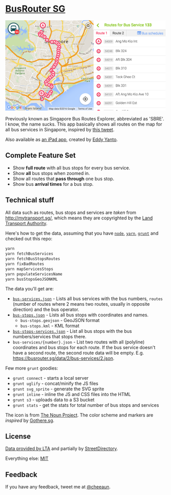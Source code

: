 [BusRouter SG](https://busrouter.sg/)
===

[![Screenshot of Singapore Bus Routes Explorer](screenshots/screenshot-1.png)](https://busrouter.sg/)

Previously known as Singapore Bus Routes Explorer, abbreviated as 'SBRE'. I know, the name sucks. This app basically shows all routes on the map for all bus services in Singapore, inspired by [this tweet](https://twitter.com/mengwong/status/155511398653362177).

Also available as [an iPad app](https://itunes.apple.com/us/app/sgbusrouter/id650227641?ls=1&mt=8), created by [Eddy Yanto](http://eddyyanto.com/).

Complete Feature Set
---

- Show **full route** with all bus stops for every bus service.
- Show **all** bus stops when zoomed in.
- Show all routes that **pass through** one bus stop.
- Show bus **arrival times** for a bus stop.

Technical stuff
---

All data such as routes, bus stops and services are *taken* from <http://mytransport.sg/>, which means they are copyrighted by the [Land Transport Authority](http://www.lta.gov.sg/).

Here's how to get the data, assuming that you have [`node`](https://nodejs.org/en/), [`yarn`](yarnpkg.com/), [`grunt`](http://gruntjs.com/) and checked out this repo:

```
yarn
yarn fetchBusServices
yarn fetchBusStopsRoutes
yarn fixBadRoutes
yarn mapServicesStops
yarn populateServicesName
yarn busStopsGeoJSONKML
```

The data you'll get are:

- [`bus-services.json`](https://busrouter.sg/data/2/bus-services.json) - Lists all bus services with the bus numbers, `routes` (number of routes where 2 means two routes, usually in opposite direction) and the bus operator.
- [`bus-stops.json`](https://busrouter.sg/data/2/bus-stops.json) - Lists all bus stops with coordinates and names.
	- `bus-stops.geojson` - GeoJSON format
	- `bus-stops.kml` - KML format
- [`bus-stops-services.json`](https://busrouter.sg/data/2/bus-stops-services.json) - List all bus stops with the bus numbers/services that stops there.
- `bus-services/{number}.json` - List two routes with all (polyline) coordinates and bus stops for each route. If the bus service doesn't have a second route, the second route data will be empty. E.g. <https://busrouter.sg/data/2/bus-services/2.json>.

Few more `grunt` goodies:

- `grunt connect` - starts a local server
- `grunt uglify` - concat/minify the JS files
- `grunt svg_sprite` - generate the SVG sprite
- `grunt inline` - inline the JS and CSS files into the HTML
- `grunt s3` - uploads data to a S3 bucket
- `grunt stats` - get the stats for total number of bus stops and services

The icon is from [The Noun Project](http://thenounproject.com/noun/bus/#icon-No97). The color scheme and markers are *inspired* by [Gothere.sg](http://gothere.sg/).

License
---

[Data provided by LTA](http://www.mytransport.sg/content/mytransport/home/dataMall/termOfUse.html) and partially by [StreetDirectory](http://www.streetdirectory.com/).

Everything else: [MIT](http://cheeaun.mit-license.org/)

Feedback
---

If you have any feedback, tweet me at [@cheeaun](http://twitter.com/cheeaun).
